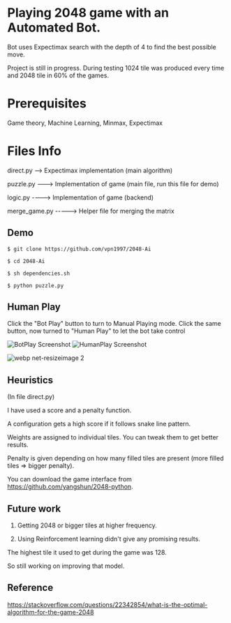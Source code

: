 # Playing 2048 game with an Automated Bot.

Bot uses Expectimax search with the depth of 4 to find the best possible move.

Project is still in progress. During testing 1024 tile was produced every time and 2048 tile in 60% of the games.

# Prerequisites

Game theory, Machine Learning, Minmax, Expectimax

# Files Info

direct.py --> Expectimax implementation (main algorithm)

puzzle.py ---> Implementation of game (main file, run this file for demo)

logic.py ----> Implementation of game (backend)

merge_game.py -----> Helper file for merging the matrix

## Demo

```$ git clone https://github.com/vpn1997/2048-Ai```

```$ cd 2048-Ai```

```$ sh dependencies.sh```

```$ python puzzle.py```

## Human Play
Click the "Bot Play" button to turn to Manual Playing mode.
Click the same button, now turned to "Human Play" to let the bot take control

![BotPlay Screenshot](/img/BotPlay.png?raw=true "Bot Play Mode")
![HumanPlay Screenshot](/img/HumanPlay.png?raw=true "Human Play Mode")


![webp net-resizeimage 2](https://user-images.githubusercontent.com/17298412/31058099-8a9077a4-a70b-11e7-99bb-e55cd540bb6d.png)

## Heuristics

(In file direct.py)

I have used a score and a penalty function.

A configuration gets a high score if it follows snake line pattern.

Weights are assigned to individual tiles. You can tweak them to get better results.

Penalty is given depending on how many filled tiles are present (more filled tiles => bigger penalty).

You can download the game interface from https://github.com/yangshun/2048-python.

## Future work

1. Getting 2048 or bigger tiles at higher frequency.

2. Using Reinforcement learning didn't give any promising results.

The highest tile it used to get during the game was 128.
  
So still working on improving that model.

## Reference
https://stackoverflow.com/questions/22342854/what-is-the-optimal-algorithm-for-the-game-2048
